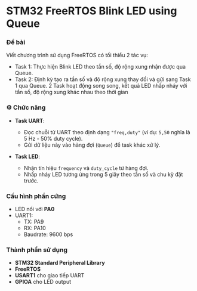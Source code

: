 # STM32 FreeRTOS Blink LED using Queue

### Đề bài
Viết chương trình sử dụng FreeRTOS có tối thiểu 2 tác vụ:
- Task 1: Thực hiện Blink LED theo tần số, độ rộng xung nhận được qua Queue.
- Task 2: Định kỳ tạo ra tần số và độ rộng xung thay đổi và gửi sang Task 1 qua Queue.
2 Task hoạt động song song, kết quả LED nhấp nháy với tần số, độ rộng xung khác nhau theo thời gian

### ⚙️ Chức năng
- **Task UART**: 
  - Đọc chuỗi từ UART theo định dạng `"freq,duty"` (ví dụ: `5,50` nghĩa là 5 Hz - 50% duty cycle).
  - Gửi dữ liệu này vào hàng đợi (`Queue`) để task khác xử lý.

- **Task LED**:
  - Nhận tín hiệu `frequency` và `duty_cycle` từ hàng đợi.
  - Nhấp nháy LED tương ứng trong 5 giây theo tần số và chu kỳ đặt trước.

### Cấu hình phần cứng
- LED nối với **PA0**
- UART1: 
  - TX: PA9  
  - RX: PA10  
  - Baudrate: 9600 bps

### Thành phần sử dụng
- **STM32 Standard Peripheral Library**
- **FreeRTOS**
- **USART1** cho giao tiếp UART
- **GPIOA** cho LED output

